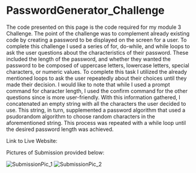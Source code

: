 # PasswordGenerator_Challenge
 The code presented on this page is the code required for my module 3 Challenge. The point of the challenge was to complement already existing code by creating a password to be displayed on the screen for a user. To complete this challenge I used a series of for, do-while, and while loops to ask the user questions about the characteristics of their password. These included the length of the password, and whether they wanted the password to be composed of uppercase letters, lowercase letters, special characters, or numeric values. To complete this task I utilized the already mentioned loops to ask the user repeatedly about their choices until they made their decision. I would like to note that while I used a prompt command for character length, I used the confirm command for the other questions since is more user-friendly. With this information gathered, I concatenated an empty string with all the characters the user decided to use. This string, in turn, supplemented a password algorithm that used a psudorandom algorithm to choose random characters in the aforementioned string. This process was repeated with a while loop until the desired password length was achieved. 
 
 
 Link to Live Website:
 
 Pictures of Submission provided below:
 
 
![SubmissionPic_1](https://user-images.githubusercontent.com/113951708/196219517-cc40bb0e-30f0-4966-8ba3-8f2877d9db5e.PNG)
![SubmissionPic_2](https://user-images.githubusercontent.com/113951708/196219586-dc616444-360a-4c41-912f-1c7bea3321ee.PNG)
